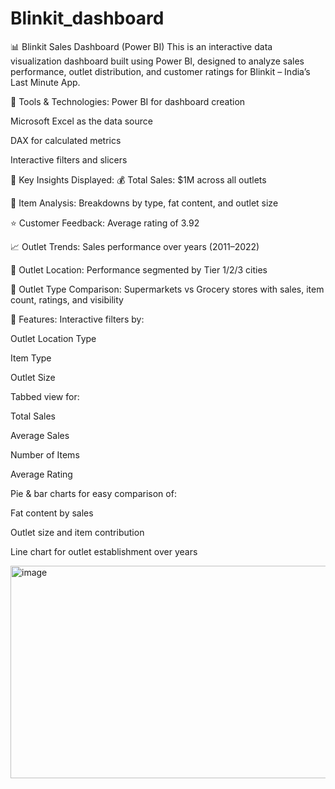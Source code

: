 # Blinkit_dashboard
📊 Blinkit Sales Dashboard (Power BI)
This is an interactive data visualization dashboard built using Power BI, designed to analyze sales performance, outlet distribution, and customer ratings for Blinkit – India’s Last Minute App.

🔧 Tools & Technologies:
Power BI for dashboard creation

Microsoft Excel as the data source

DAX for calculated metrics

Interactive filters and slicers

📌 Key Insights Displayed:
💰 Total Sales: $1M across all outlets

🛒 Item Analysis: Breakdowns by type, fat content, and outlet size

⭐ Customer Feedback: Average rating of 3.92

📈 Outlet Trends: Sales performance over years (2011–2022)

🧭 Outlet Location: Performance segmented by Tier 1/2/3 cities

🏬 Outlet Type Comparison: Supermarkets vs Grocery stores with sales, item count, ratings, and visibility

🧠 Features:
Interactive filters by:

Outlet Location Type

Item Type

Outlet Size

Tabbed view for:

Total Sales

Average Sales

Number of Items

Average Rating

Pie & bar charts for easy comparison of:

Fat content by sales

Outlet size and item contribution

Line chart for outlet establishment over years

  <img width="602" height="340" alt="image" src="https://github.com/user-attachments/assets/b519cbad-3fdb-4591-a200-35467ad00446" />

